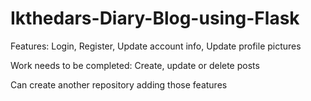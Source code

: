 # Ikthedars-Diary-Blog-using-Flask

Features: Login, Register, Update account info, Update profile pictures

Work needs to be completed: Create, update or delete posts

Can create another repository adding those features
